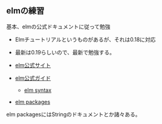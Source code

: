 ## elmの練習
基本、elmの公式ドキュメントに従って勉強

- Elmチュートリアルというものがあるが、それは0.18に対応
- 最新は0.19らしいので、最新で勉強する。

- [elm公式サイト](https://elm-lang.org/)
- [elm公式ガイド](https://guide.elm-lang.org/)
  - [elm syntax](https://elm-lang.org/docs/syntax)
- [elm packages](https://package.elm-lang.org/)

elm packagesにはStringのドキュメントとか諸々ある。